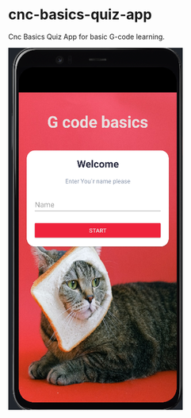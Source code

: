 # cnc-basics-quiz-app
Cnc Basics Quiz App for basic G-code learning.

![](app/src/main/res/drawable-v24/screen_one.png)
